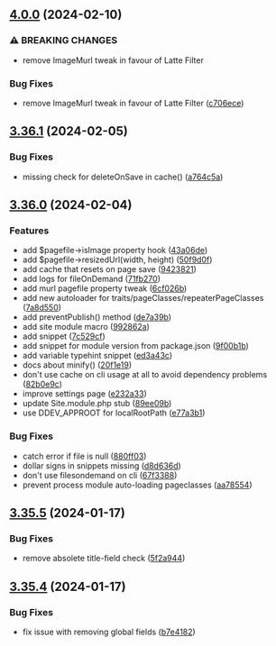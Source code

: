## [4.0.0](https://github.com/baumrock/RockMigrations/compare/v3.36.1...v4.0.0) (2024-02-10)


### ⚠ BREAKING CHANGES

* remove ImageMurl tweak in favour of Latte Filter

### Bug Fixes

* remove ImageMurl tweak in favour of Latte Filter ([c706ece](https://github.com/baumrock/RockMigrations/commit/c706ecebb4966c19e0fd5d7daafba42525de366e))

## [3.36.1](https://github.com/baumrock/RockMigrations/compare/v3.36.0...v3.36.1) (2024-02-05)


### Bug Fixes

* missing check for deleteOnSave in cache() ([a764c5a](https://github.com/baumrock/RockMigrations/commit/a764c5af1fc7a74a6b0196db0f34fb0f3c8adcdc))

## [3.36.0](https://github.com/baumrock/RockMigrations/compare/v3.35.5...v3.36.0) (2024-02-04)


### Features

* add $pagefile->isImage property hook ([43a06de](https://github.com/baumrock/RockMigrations/commit/43a06de5863cb49a6ed4429dd174fa1d6ae16792))
* add $pagefile->resizedUrl(width, height) ([50f9d0f](https://github.com/baumrock/RockMigrations/commit/50f9d0fc6111d419098cb42a3fadc2d611d6c89e))
* add cache that resets on page save ([9423821](https://github.com/baumrock/RockMigrations/commit/94238210ba6f81395e03e4d31e15baa699009a71))
* add logs for fileOnDemand ([71fb270](https://github.com/baumrock/RockMigrations/commit/71fb2701010eb62b23d189a6020ed13e1849ca0c))
* add murl pagefile property tweak ([6cf026b](https://github.com/baumrock/RockMigrations/commit/6cf026bde528b0566862fe12a587bc31f4dce5a8))
* add new autoloader for traits/pageClasses/repeaterPageClasses ([7a8d550](https://github.com/baumrock/RockMigrations/commit/7a8d550a711c1f563555817c6c5b12cc529ba991))
* add preventPublish() method ([de7a39b](https://github.com/baumrock/RockMigrations/commit/de7a39b7ad0e58ed7f174db8954672f3dcbf103e))
* add site module macro ([992862a](https://github.com/baumrock/RockMigrations/commit/992862ae5f3918ad1b2c4706fdfbef554ef6ebee))
* add snippet ([7c529cf](https://github.com/baumrock/RockMigrations/commit/7c529cf5eb5034f8852a270d5728006172f19420))
* add snippet for module version from package.json ([9f00b1b](https://github.com/baumrock/RockMigrations/commit/9f00b1ba4726b3997e052300582b9049c76952a2))
* add variable typehint snippet ([ed3a43c](https://github.com/baumrock/RockMigrations/commit/ed3a43c2e885da720e6392063557faf9f9d798ce))
* docs about minify() ([20f1e19](https://github.com/baumrock/RockMigrations/commit/20f1e19761bb8b45462ee1a632ba217a87d5eeaf))
* don't use cache on cli usage at all to avoid dependency problems ([82b0e9c](https://github.com/baumrock/RockMigrations/commit/82b0e9c1fb50edbdaf680325e8eba37de943655a))
* improve settings page ([e232a33](https://github.com/baumrock/RockMigrations/commit/e232a33c2abbfef5f2e34f3dc6b1a37f7d261b6c))
* update Site.module.php stub ([89ee09b](https://github.com/baumrock/RockMigrations/commit/89ee09bfa1f1b021663ace950badb66ae1221dc6))
* use DDEV_APPROOT for localRootPath ([e77a3b1](https://github.com/baumrock/RockMigrations/commit/e77a3b1ab4b416443cf7911a64ac88b89b64d57c))


### Bug Fixes

* catch error if file is null ([880ff03](https://github.com/baumrock/RockMigrations/commit/880ff035ee982cddac9d1a6313c0fedaa36cbcec))
* dollar signs in snippets missing ([d8d636d](https://github.com/baumrock/RockMigrations/commit/d8d636de632bf3f972500a6bb6f6dea7152152c2))
* don't use filesondemand on cli ([67f3388](https://github.com/baumrock/RockMigrations/commit/67f3388f4d37144dc0e6cd932e8c5d0cd3c6f41f))
* prevent process module auto-loading pageclasses ([aa78554](https://github.com/baumrock/RockMigrations/commit/aa7855435bddd1aab648858c255642ebc15101da))

## [3.35.5](https://github.com/baumrock/RockMigrations/compare/v3.35.4...v3.35.5) (2024-01-17)


### Bug Fixes

* remove absolete title-field check ([5f2a944](https://github.com/baumrock/RockMigrations/commit/5f2a9445643b09bd4a03da3c76269fb43f050365))

## [3.35.4](https://github.com/baumrock/RockMigrations/compare/v3.35.3...v3.35.4) (2024-01-17)


### Bug Fixes

* fix issue with removing global fields ([b7e4182](https://github.com/baumrock/RockMigrations/commit/b7e418249137a7b7d588ceabf426bb59a0a10332))

